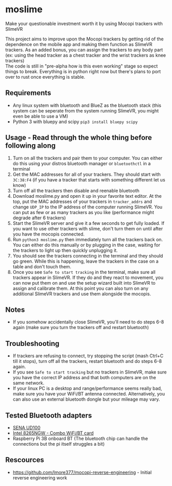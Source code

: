 # moslime
Make your questionable investment worth it by using Mocopi trackers with SlimeVR

This project aims to improve upon the Mocopi trackers by getting rid of the dependence on the mobile app and making them function as SlimeVR trackers. As an added bonus, you can assign the trackers to any body part (ex: using the head tracker as a chest tracker and the wrist trackers as knee trackers)\
The code is still in "pre-alpha how is this even working" stage so expect things to break. Everything is in python right now but there's plans to port over to rust once everything is stable.

## Requirements
 - Any linux system with bluetooth and BlueZ as the bluetooth stack (this system can be seperate from the system running SlimeVR, you might even be able to use a VM)
 - Python 3 with bluepy and scipy `pip3 install bluepy scipy`

## Usage - Read through the whole thing before following along
1. Turn on all the trackers and pair them to your computer. You can either do this using your distros bluetooth manager or `bluetoothctl` in a terminal
2. Get the MAC addresses for all of your trackers. They should start with `3C:38:F4` (if you have a tracker that starts with something different let us know)
3. Turn off all the trackers then disable and reenable bluetooth
4. Download moslime.py and open it up in your favorite text editor. At the top, put the MAC addresses of your trackers in `tracker_addrs` and change `UDP_IP` to the IP address of the computer running SlimeVR. You can put as few or as many trackers as you like (performance might degrade after 6 trackers)
5. Start the SlimeVR server and give it a few seconds to get fully loaded. If you want to use other trackers with slime, don't turn them on until after you have the mocopis connected.
6. Run `python3 moslime.py` then immediately turn all the trackers back on. You can either do this manually or by plugging in the case, waiting for the trackers to light up then quickly unplugging it.
7. You should see the trackers connecting in the terminal and they should go green. While this is happening, leave the trackers in the case on a table and don't touch them.
8. Once you see `Safe to start tracking` in the terminal, make sure all trackers appear in SlimeVR. If they do and they react to movement, you can now put them on and use the setup wizard built into SlimeVR to assign and calibrate them. At this point you can also turn on any additional SlimeVR trackers and use them alongside the mocopis.

## Notes
 - If you somehow accidentally close SlimeVR, you'll need to do steps 6-8 again (make sure you turn the trackers off and restart bluetooth)

## Troubleshooting
 - If trackers are refusing to connect, try stopping the script (mash Ctrl+C till it stops), turn off all the trackers, restart bluetooth and do steps 6-8 again.
 - If you see `Safe to start tracking` but no trackers in SlimeVR, make sure you have the correct IP address and that both computers are on the same network.
 - If your linux PC is a desktop and range/performance seems really bad, make sure you have your WiFi/BT antenna connected. Alternatively, you can also use an external bluetooth dongle but your mileage may vary. 

## Tested Bluetooth adapters
 - [SENA UD100](http://www.senanetworks.com/ud100-g03.html)
 - [Intel 8265NGW - Combo WiFi/BT card](https://www.intel.com/content/www/us/en/products/sku/94150/intel-dual-band-wirelessac-8265/specifications.html)
 - Raspberry Pi 3B onboard BT (The bluetooth chip can handle the connections but the pi itself struggles a bit)

## Rescources
 - https://github.com/lmore377/mocopi-reverse-engineering - Initial reverse engineering work
